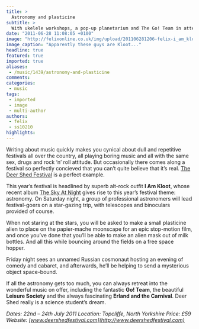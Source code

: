 ```yaml
---
title: >
  Astronomy and plasticine
subtitle: >
  With ukelele workshops, a pop-up planetarium and The Go! Team in attendance, Stephen Smith can’t wait for this year’s astro-themed Deer Shed festival
date: "2011-06-28 11:08:05 +0100"
image: "http://felixonline.co.uk/img/upload/201106281206-felix-i_am_kloot_1118542a.jpg"
image_caption: "Apparently these guys are Kloot..."
headline: true
featured: true
imported: true
aliases:
 - /music/1439/astronomy-and-plasticine
comments:
categories:
 - music
tags:
 - imported
 - image
 - multi-author
authors:
 - felix
 - ss10210
highlights:
---
```


Writing about music quickly makes you cynical about dull and repetitive festivals all over the country, all playing boring music and all with the same sex, drugs and rock ‘n’ roll attitude. But occasionally there comes along a festival so perfectly concieved that you can’t quite believe that it’s real. [The Deer Shed Festival](http://www.deershedfestival.com/) is a perfect example.

This year’s festival is headlined by superb alt-rock outfit __I Am Kloot__, whose recent album [The Sky At Night](http://open.spotify.com/album/11pEIXpKyv3Hr66erfPTiJ) gives rise to this year’s festival theme: astronomy. On Saturday night, a group of professional astronomers will lead festival-goers on a star-gazing trip, with telescopes and binoculars provided of course.

When not staring at the stars, you will be asked to make a small plasticine alien to place on the papier-mache moonscape for an epic stop-motion film, and once you’ve done that you’ll be able to make an alien mask out of milk bottles. And all this while bouncing around the fields on a free space hopper.

Friday night sees an unnamed Russian cosmonaut hosting an evening of comedy and cabaret, and afterwards, he’ll be helping to send a mysterious object space-bound.

If all the astronomy gets too much, you can always retreat into the wonderful music on offer, including the fantastic __Go! Team__, the beautiful __Leisure Society__ and the always fascinating __Erland and the Carnival__. Deer Shed really is a science student’s dream.

_Dates: 22nd – 24th July 2011
 Location: Topcliffe, North Yorkshire
 Price: £59
 Website: [www.deershedfestival.com](http://www.deershedfestival.com)_
